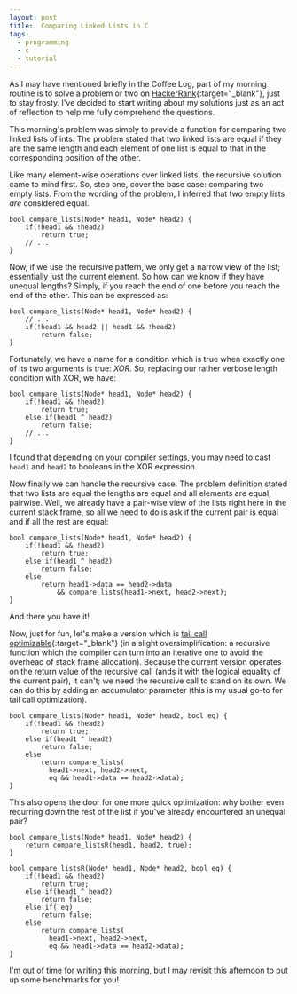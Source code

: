 ```yaml
---
layout: post
title:  Comparing Linked Lists in C
tags:
  - programming
  - c
  - tutorial
---
```


As I may have mentioned briefly in the Coffee Log, part of my morning routine
is to solve a problem or two on [HackerRank<i class="fa
fa-external-link"></i>][hackerrank]{:target="_blank"}, just to stay frosty.
I've decided to start writing about my solutions just as an act of reflection
to help me fully comprehend the questions.

<!-- MORE -->

This morning's problem was simply to provide a function for comparing two
linked lists of ints. The problem stated that two linked lists are equal if
they are the same length and each element of one list is equal to that in the
corresponding position of the other.

Like many element-wise operations over linked lists, the recursive solution
came to mind first. So, step one, cover the base case: comparing two empty
lists. From the wording of the problem, I inferred that two empty lists *are*
considered equal.

<pre><code class="c">bool compare_lists(Node* head1, Node* head2) {
    if(!head1 && !head2)
        return true;
    // ...
}
</code></pre>

Now, if we use the recursive pattern, we only get a narrow view of the list;
essentially just the current element. So how can we know if they have unequal
lengths? Simply, if you reach the end of one before you reach the end of the
other. This can be expressed as:

<pre><code class="c">bool compare_lists(Node* head1, Node* head2) {
    // ...
    if(!head1 && head2 || head1 && !head2)
        return false;
}
</code></pre>

Fortunately, we have a name for a condition which is true when exactly one of
its two arguments is true: *XOR*. So, replacing our rather verbose length
condition with XOR, we have:

<pre><code class="c">bool compare_lists(Node* head1, Node* head2) {
    if(!head1 && !head2)
        return true;
    else if(head1 ^ head2)
        return false;
    // ...
}
</code></pre>

I found that depending on your compiler settings, you may need to cast `head1`
and `head2` to booleans in the XOR expression.

Now finally we can handle the recursive case. The problem definition stated
that two lists are equal the lengths are equal and all elements are equal,
pairwise. Well, we already have a pair-wise view of the lists right here in the
current stack frame, so all we need to do is ask if the current pair is equal
and if all the rest are equal:

<pre><code class="c">bool compare_lists(Node* head1, Node* head2) {
    if(!head1 && !head2)
        return true;
    else if(head1 ^ head2)
        return false;
    else
        return head1->data == head2->data
            && compare_lists(head1->next, head2->next);
}
</code></pre>

And there you have it!

Now, just for fun, let's make a version which is [tail call optimizable<i
class="fa fa-external-link"></i>][SO]{:target="_blank"} (in a slight
oversimplification: a recursive function which the compiler can turn into an
iterative one to avoid the overhead of stack frame allocation).  Because the
current version operates on the return value of the recursive call (ands it
with the logical equality of the current pair), it can't; we need the recursive
call to stand on its own. We can do this by adding an accumulator parameter
(this is my usual go-to for tail call optimization).

<pre><code class="c">bool compare_lists(Node* head1, Node* head2, bool eq) {
    if(!head1 && !head2)
        return true;
    else if(head1 ^ head2)
        return false;
    else
        return compare_lists(
          head1->next, head2->next,
          eq && head1->data == head2->data);
}
</code></pre>

This also opens the door for one more quick optimization: why bother even
recurring down the rest of the list if you've already encountered an unequal
pair?

<pre><code class="c">bool compare_lists(Node* head1, Node* head2) {
    return compare_listsR(head1, head2, true);
}

bool compare_listsR(Node* head1, Node* head2, bool eq) {
    if(!head1 && !head2)
        return true;
    else if(head1 ^ head2)
        return false;
    else if(!eq)
        return false;
    else
        return compare_lists(
          head1->next, head2->next,
          eq && head1->data == head2->data);
}
</code></pre>

I'm out of time for writing this morning, but I may revisit this afternoon to
put up some benchmarks for you!

[SO]: https://stackoverflow.com/a/310980/4025659
[hackerrank]: https://www.hackerrank.com
